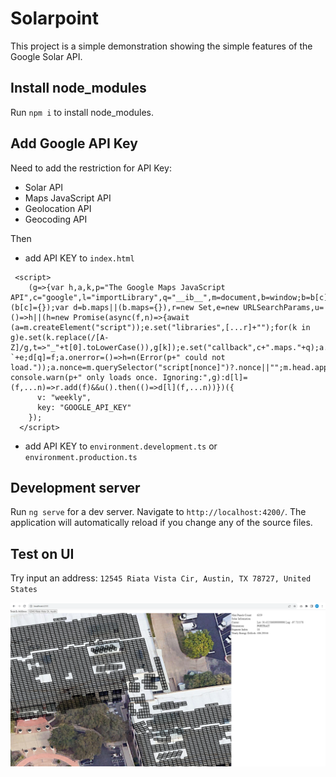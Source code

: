 # Solarpoint

This project is a simple demonstration showing the simple features of the Google Solar API.

## Install node_modules

Run `npm i` to install node_modules. 

## Add Google API Key
Need to add the restriction for API Key:
- Solar API
- Maps JavaScript API
- Geolocation API
- Geocoding API

Then 
- add API KEY to `index.html`
```
 <script>
    (g=>{var h,a,k,p="The Google Maps JavaScript API",c="google",l="importLibrary",q="__ib__",m=document,b=window;b=b[c]||(b[c]={});var d=b.maps||(b.maps={}),r=new Set,e=new URLSearchParams,u=()=>h||(h=new Promise(async(f,n)=>{await (a=m.createElement("script"));e.set("libraries",[...r]+"");for(k in g)e.set(k.replace(/[A-Z]/g,t=>"_"+t[0].toLowerCase()),g[k]);e.set("callback",c+".maps."+q);a.src=`https://maps.${c}apis.com/maps/api/js?`+e;d[q]=f;a.onerror=()=>h=n(Error(p+" could not load."));a.nonce=m.querySelector("script[nonce]")?.nonce||"";m.head.append(a)}));d[l]?console.warn(p+" only loads once. Ignoring:",g):d[l]=(f,...n)=>r.add(f)&&u().then(()=>d[l](f,...n))})({
      v: "weekly",
      key: "GOOGLE_API_KEY"
    });
  </script>
```
- add API KEY to `environment.development.ts` or `environment.production.ts` 


## Development server

Run `ng serve` for a dev server. Navigate to `http://localhost:4200/`. The application will automatically reload if you change any of the source files.

## Test on UI

Try input an address: `12545 Riata Vista Cir, Austin, TX 78727, United States`

![alt text](image.png)